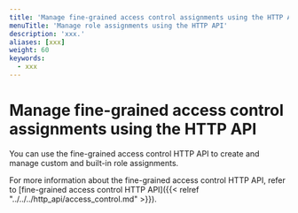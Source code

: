 ```yaml
---
title: 'Manage fine-grained access control assignments using the HTTP API'
menuTitle: 'Manage role assignments using the HTTP API'
description: 'xxx.'
aliases: [xxx]
weight: 60
keywords:
  - xxx
---
```


# Manage fine-grained access control assignments using the HTTP API

You can use the fine-grained access control HTTP API to create and manage custom and built-in role assignments.

For more information about the fine-grained access control HTTP API, refer to [fine-grained access control HTTP API]({{< relref "../../../http_api/access_control.md" >}}).
